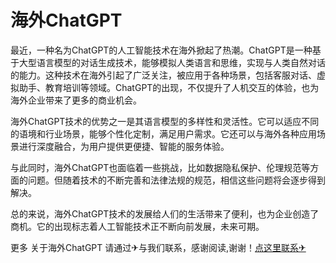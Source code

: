 # 海外ChatGPT

最近，一种名为ChatGPT的人工智能技术在海外掀起了热潮。ChatGPT是一种基于大型语言模型的对话生成技术，能够模拟人类语言和思维，实现与人类自然对话的能力。这种技术在海外引起了广泛关注，被应用于各种场景，包括客服对话、虚拟助手、教育培训等领域。ChatGPT的出现，不仅提升了人机交互的体验，也为海外企业带来了更多的商业机会。

海外ChatGPT技术的优势之一是其语言模型的多样性和灵活性。它可以适应不同的语境和行业场景，能够个性化定制，满足用户需求。它还可以与海外各种应用场景进行深度融合，为用户提供更便捷、智能的服务体验。

与此同时，海外ChatGPT也面临着一些挑战，比如数据隐私保护、伦理规范等方面的问题。但随着技术的不断完善和法律法规的规范，相信这些问题将会逐步得到解决。

总的来说，海外ChatGPT技术的发展给人们的生活带来了便利，也为企业创造了商机。它的出现标志着人工智能技术正不断向前发展，未来可期。

更多 关于海外ChatGPT 请通过✈与我们联系，感谢阅读,谢谢！[点这里联系✈](https://gg.k02.cc)